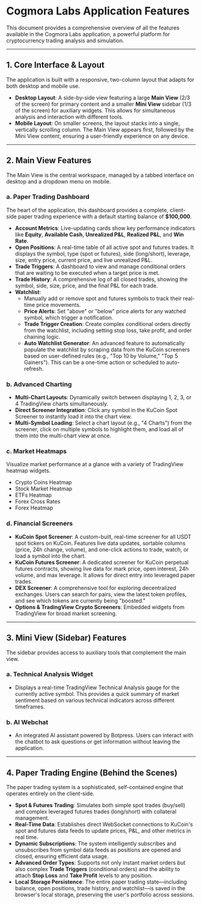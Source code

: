 # Cogmora Labs Application Features

This document provides a comprehensive overview of all the features available in the Cogmora Labs application, a powerful platform for cryptocurrency trading analysis and simulation.

---

## 1. Core Interface & Layout

The application is built with a responsive, two-column layout that adapts for both desktop and mobile use.

-   **Desktop Layout**: A side-by-side view featuring a large **Main View** (2/3 of the screen) for primary content and a smaller **Mini View** sidebar (1/3 of the screen) for auxiliary widgets. This allows for simultaneous analysis and interaction with different tools.
-   **Mobile Layout**: On smaller screens, the layout stacks into a single, vertically scrolling column. The Main View appears first, followed by the Mini View content, ensuring a user-friendly experience on any device.

---

## 2. Main View Features

The Main View is the central workspace, managed by a tabbed interface on desktop and a dropdown menu on mobile.

### a. Paper Trading Dashboard

The heart of the application, this dashboard provides a complete, client-side paper trading experience with a default starting balance of **$100,000**.

-   **Account Metrics**: Live-updating cards show key performance indicators like **Equity**, **Available Cash**, **Unrealized P&L**, **Realized P&L**, and **Win Rate**.
-   **Open Positions**: A real-time table of all active spot and futures trades. It displays the symbol, type (spot or futures), side (long/short), leverage, size, entry price, current price, and live unrealized P&L.
-   **Trade Triggers**: A dashboard to view and manage conditional orders that are waiting to be executed when a target price is met.
-   **Trade History**: A comprehensive log of all closed trades, showing the symbol, side, size, price, and the final P&L for each trade.
-   **Watchlist**:
    -   Manually add or remove spot and futures symbols to track their real-time price movements.
    -   **Price Alerts**: Set "above" or "below" price alerts for any watched symbol, which trigger a notification.
    -   **Trade Trigger Creation**: Create complex conditional orders directly from the watchlist, including setting stop loss, take profit, and order chaining logic.
    -   **Auto Watchlist Generator**: An advanced feature to automatically populate the watchlist by scraping data from the KuCoin screeners based on user-defined rules (e.g., "Top 10 by Volume," "Top 5 Gainers"). This can be a one-time action or scheduled to auto-refresh.

### b. Advanced Charting

-   **Multi-Chart Layouts**: Dynamically switch between displaying 1, 2, 3, or 4 TradingView charts simultaneously.
-   **Direct Screener Integration**: Click any symbol in the KuCoin Spot Screener to instantly load it into the chart view.
-   **Multi-Symbol Loading**: Select a chart layout (e.g., "4 Charts") from the screener, click on multiple symbols to highlight them, and load all of them into the multi-chart view at once.

### c. Market Heatmaps

Visualize market performance at a glance with a variety of TradingView heatmap widgets.
-   Crypto Coins Heatmap
-   Stock Market Heatmap
-   ETFs Heatmap
-   Forex Cross Rates
-   Forex Heatmap

### d. Financial Screeners

-   **KuCoin Spot Screener**: A custom-built, real-time screener for all USDT spot tickers on KuCoin. Features live data updates, sortable columns (price, 24h change, volume), and one-click actions to trade, watch, or load a symbol into the chart.
-   **KuCoin Futures Screener**: A dedicated screener for KuCoin perpetual futures contracts, showing live data for mark price, open interest, 24h volume, and max leverage. It allows for direct entry into leveraged paper trades.
-   **DEX Screener**: A comprehensive tool for exploring decentralized exchanges. Users can search for pairs, view the latest token profiles, and see which tokens are currently being "boosted."
-   **Options & TradingView Crypto Screeners**: Embedded widgets from TradingView for broad market screening.

---

## 3. Mini View (Sidebar) Features

The sidebar provides access to auxiliary tools that complement the main view.

### a. Technical Analysis Widget

-   Displays a real-time TradingView Technical Analysis gauge for the currently active symbol. This provides a quick summary of market sentiment based on various technical indicators across different timeframes.

### b. AI Webchat

-   An integrated AI assistant powered by Botpress. Users can interact with the chatbot to ask questions or get information without leaving the application.

---

## 4. Paper Trading Engine (Behind the Scenes)

The paper trading system is a sophisticated, self-contained engine that operates entirely on the client-side.

-   **Spot & Futures Trading**: Simulates both simple spot trades (buy/sell) and complex leveraged futures trades (long/short) with collateral management.
-   **Real-Time Data**: Establishes direct WebSocket connections to KuCoin's spot and futures data feeds to update prices, P&L, and other metrics in real time.
-   **Dynamic Subscriptions**: The system intelligently subscribes and unsubscribes from symbol data feeds as positions are opened and closed, ensuring efficient data usage.
-   **Advanced Order Types**: Supports not only instant market orders but also complex **Trade Triggers** (conditional orders) and the ability to attach **Stop Loss** and **Take Profit** levels to any position.
-   **Local Storage Persistence**: The entire paper trading state—including balance, open positions, trade history, and watchlist—is saved in the browser's local storage, preserving the user's portfolio across sessions.
